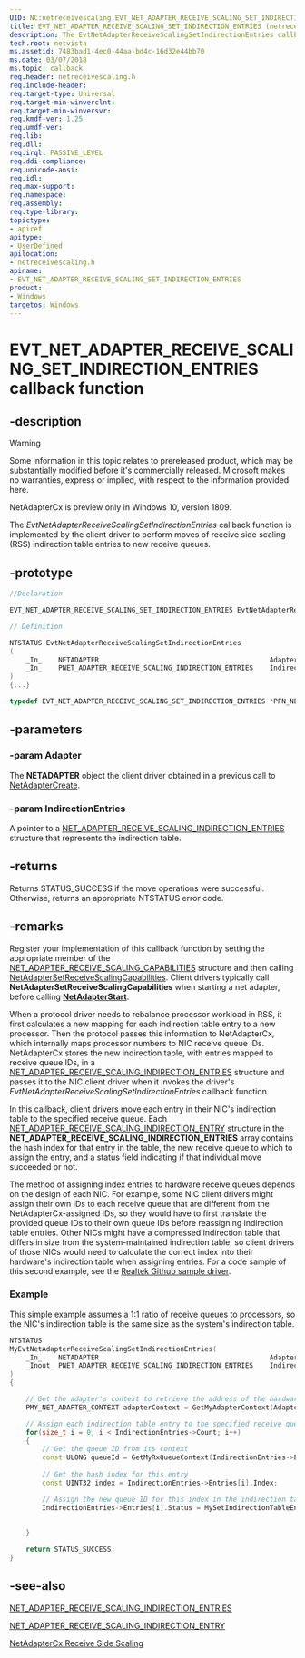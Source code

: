 ```yaml
---
UID: NC:netreceivescaling.EVT_NET_ADAPTER_RECEIVE_SCALING_SET_INDIRECTION_ENTRIES
title: EVT_NET_ADAPTER_RECEIVE_SCALING_SET_INDIRECTION_ENTRIES (netreceivescaling.h)
description: The EvtNetAdapterReceiveScalingSetIndirectionEntries callback function is implemented by the client driver to perform moves of individual receive side scaling (RSS) indirection table entries to new processors.
tech.root: netvista
ms.assetid: 7483bad1-4ec0-44aa-bd4c-16d32e44bb70
ms.date: 03/07/2018
ms.topic: callback
req.header: netreceivescaling.h
req.include-header:
req.target-type: Universal
req.target-min-winverclnt:
req.target-min-winversvr:
req.kmdf-ver: 1.25
req.umdf-ver:
req.lib:
req.dll:
req.irql: PASSIVE_LEVEL
req.ddi-compliance:
req.unicode-ansi:
req.idl:
req.max-support:
req.namespace:
req.assembly:
req.type-library: 
topictype: 
- apiref
apitype: 
- UserDefined
apilocation: 
- netreceivescaling.h
apiname: 
- EVT_NET_ADAPTER_RECEIVE_SCALING_SET_INDIRECTION_ENTRIES
product:
- Windows
targetos: Windows
---
```


# EVT_NET_ADAPTER_RECEIVE_SCALING_SET_INDIRECTION_ENTRIES callback function

## -description
> [!WARNING]
> Some information in this topic relates to prereleased product, which may be substantially modified before it's commercially released. Microsoft makes no warranties, express or implied, with respect to the information provided here.
>
> NetAdapterCx is preview only in Windows 10, version 1809.

The *EvtNetAdapterReceiveScalingSetIndirectionEntries* callback function is implemented by the client driver to perform moves of receive side scaling (RSS) indirection table entries to new receive queues.

## -prototype

```cpp
//Declaration

EVT_NET_ADAPTER_RECEIVE_SCALING_SET_INDIRECTION_ENTRIES EvtNetAdapterReceiveScalingSetIndirectionEntries; 

// Definition

NTSTATUS EvtNetAdapterReceiveScalingSetIndirectionEntries 
(
	_In_	NETADAPTER											Adapter,
	_In_	PNET_ADAPTER_RECEIVE_SCALING_INDIRECTION_ENTRIES	IndirectionEntries
)
{...}

typedef EVT_NET_ADAPTER_RECEIVE_SCALING_SET_INDIRECTION_ENTRIES *PFN_NET_ADAPTER_RECEIVE_SCALING_SET_INDIRECTION_ENTRIES
```

## -parameters

### -param Adapter 
The **NETADAPTER** object the client driver obtained in a previous call to [NetAdapterCreate](../netadapter/nf-netadapter-netadaptercreate.md).

### -param IndirectionEntries 
A pointer to a [NET_ADAPTER_RECEIVE_SCALING_INDIRECTION_ENTRIES](ns-netreceivescaling-_net_adapter_receive_scaling_indirection_entries.md) structure that represents the indirection table.

## -returns
Returns STATUS_SUCCESS if the move operations were successful. Otherwise, returns an appropriate NTSTATUS error code.

## -remarks
Register your implementation of this callback function by setting the appropriate member of the [NET_ADAPTER_RECEIVE_SCALING_CAPABILITIES](ns-netreceivescaling-_net_adapter_receive_scaling_capabilities.md) structure and then calling [NetAdapterSetReceiveScalingCapabilities](nf-netreceivescaling-netadaptersetreceivescalingcapabilities.md). Client drivers typically call **NetAdapterSetReceiveScalingCapabilities** when starting a net adapter, before calling [**NetAdapterStart**](../netadapter/nf-netadapter-netadapterstart.md).

When a protocol driver needs to rebalance processor workload in RSS, it first calculates a new mapping for each indirection table entry to a new processor. Then the protocol passes this information to NetAdapterCx, which internally maps processor numbers to NIC receive queue IDs. NetAdapterCx stores the new indirection table, with entries mapped to receive queue IDs, in a [NET_ADAPTER_RECEIVE_SCALING_INDIRECTION_ENTRIES](ns-netreceivescaling-_net_adapter_receive_scaling_indirection_entries.md) structure and passes it to the NIC client driver when it invokes the driver's *EvtNetAdapterReceiveScalingSetIndirectionEntries* callback function. 

In this callback, client drivers move each entry in their NIC's indirection table to the specified receive queue. Each [NET_ADAPTER_RECEIVE_SCALING_INDIRECTION_ENTRY](ns-netreceivescaling-_net_adapter_receive_scaling_indirection_entry.md) structure in the **NET_ADAPTER_RECEIVE_SCALING_INDIRECTION_ENTRIES** array contains the hash index for that entry in the table, the new receive queue to which to assign the entry, and a status field indicating if that individual move succeeded or not. 

The method of assigning index entries to hardware receive queues depends on the design of each NIC. For example, some NIC client drivers might assign their own IDs to each receive queue that are different from the NetAdapterCx-assigned IDs, so they would have to first translate the provided queue IDs to their own queue IDs before reassigning indirection table entries. Other NICs might have a compressed indirection table that differs in size from the system-maintained indirection table, so client drivers of those NICs would need to calculate the correct index into their hardware's indirection table when assigning entries. For a code sample of this second example, see the [Realtek Github sample driver](https://github.com/Microsoft/NetAdapter-Cx-Driver-Samples/tree/master/RtEthSample).



### Example

This simple example assumes a 1:1 ratio of receive queues to processors, so the NIC's indirection table is the same size as the system's indirection table.

```C++
NTSTATUS
MyEvtNetAdapterReceiveScalingSetIndirectionEntries(
	_In_ 	NETADAPTER   										Adapter,
    _Inout_ PNET_ADAPTER_RECEIVE_SCALING_INDIRECTION_ENTRIES 	IndirectionEntries
)
{

	// Get the adapter's context to retrieve the address of the hardware indirection table
	PMY_NET_ADAPTER_CONTEXT adapterContext = GetMyAdapterContext(Adapter);

	// Assign each indirection table entry to the specified receive queue
	for(size_t i = 0; i < IndirectionEntries->Count; i++)
	{
		// Get the queue ID from its context
		const ULONG queueId = GetMyRxQueueContext(IndirectionEntries->Entries[i].Queue)->QueueId;
		
		// Get the hash index for this entry
		const UINT32 index = IndirectionEntries->Entries[i].Index;

		// Assign the new queue ID for this index in the indirection table and record success
		IndirectionEntries->Entries[i].Status = MySetIndirectionTableEntry(adapterContext->HardwareInfo->RssIndirectionTable[index], 
																		   queueId
																		   );
	}

	return STATUS_SUCCESS;
}
```

## -see-also
[NET_ADAPTER_RECEIVE_SCALING_INDIRECTION_ENTRIES](ns-netreceivescaling-_net_adapter_receive_scaling_indirection_entries.md)

[NET_ADAPTER_RECEIVE_SCALING_INDIRECTION_ENTRY](ns-netreceivescaling-_net_adapter_receive_scaling_indirection_entry.md)

[NetAdapterCx Receive Side Scaling](https://docs.microsoft.com/windows-hardware/drivers/netcx/netadaptercx-receive-side-scaling-rss-)
